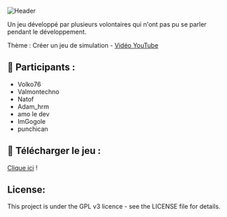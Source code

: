 ![Header](https://i.ibb.co/hRMZ6LVt/Banni-re-PD1-J.png)

Un jeu développé par plusieurs volontaires qui n'ont pas pu se parler pendant le développement.

Thème : Créer un jeu de simulation - [Vidéo YouTube](https://www.youtube.com/watch?v=6dZZoOrgEUg)


## 👋 Participants :
- Volko76
- Valmontechno
- Natof
- Adam_hrm
- amo le dev
- ImGogole
- punchican

## 📇 Télécharger le jeu :
[Clique ici](https://github.com/AywenVideos/PlusieursDevs-UnJeu-Episode-5/releases/tag/1.0) !

## License:
This project is under the GPL v3 licence - see the LICENSE file for details.
